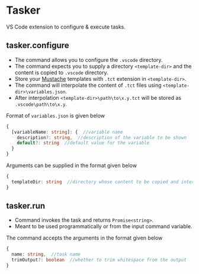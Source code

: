 # Tasker
VS Code extension to configure & execute tasks. 


## tasker.configure
* The command allows you to configure the `.vscode` directory. 
* The command expects you to supply a directory `<template-dir>` and the content is copied to `.vscode` directory.
* Store your [Mustache](https://github.com/janl/mustache.js) templates with `.tct` extension in `<template-dir>`. 
* The command will interpolate the content of `.tct` files using `<template-dir>\variables.json`.
* After interpolation `<template-dir>\path\to\x.y.tct` will be stored as `.vscode\path\to\x.y`.

Format of `variables.json` is given below
```typescript
{
  [variableName: string]: {  //variable name
    description?: string,  //description of the variable to be shown
    default?: string  //default value for the variable
  }
}
```

Arguments can be supplied in the format given below
```typescript
{
  templateDir: string  //directory whose content to be copied and interpolated to .vscode
}
```

## tasker.run
* Command invokes the task and returns `Promise<string>`.
* Meant to be used programmatically or from the input command variable.

The command accepts the arguments in the format given below
```typescript
{
  name: string,  //task name
  trimOutput?: boolean  //whether to trim whitespace from the output
}
```
